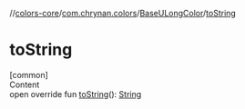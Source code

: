 //[colors-core](../../../index.md)/[com.chrynan.colors](../index.md)/[BaseULongColor](index.md)/[toString](to-string.md)



# toString  
[common]  
Content  
open override fun [toString](to-string.md)(): [String](https://kotlinlang.org/api/latest/jvm/stdlib/kotlin/-string/index.html)  



